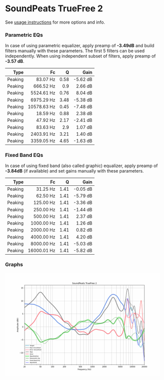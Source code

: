 # SoundPeats TrueFree 2
See [usage instructions](https://github.com/jaakkopasanen/AutoEq#usage) for more options and info.

### Parametric EQs
In case of using parametric equalizer, apply preamp of **-3.49dB** and build filters manually
with these parameters. The first 5 filters can be used independently.
When using independent subset of filters, apply preamp of **-3.57 dB**.

| Type    | Fc          |    Q | Gain     |
|--------:|------------:|-----:|---------:|
| Peaking | 83.07 Hz    | 0.58 | -5.62 dB |
| Peaking | 666.52 Hz   | 0.9  | 2.66 dB  |
| Peaking | 5524.61 Hz  | 0.76 | 8.04 dB  |
| Peaking | 6975.29 Hz  | 3.48 | -5.38 dB |
| Peaking | 10578.63 Hz | 0.45 | -7.48 dB |
| Peaking | 18.59 Hz    | 0.88 | 2.38 dB  |
| Peaking | 47.92 Hz    | 2.17 | -2.41 dB |
| Peaking | 83.63 Hz    | 2.9  | 1.07 dB  |
| Peaking | 2403.91 Hz  | 3.21 | 1.40 dB  |
| Peaking | 3359.05 Hz  | 4.65 | -1.63 dB |

### Fixed Band EQs
In case of using fixed band (also called graphic) equalizer, apply preamp of **-3.84dB**
(if available) and set gains manually with these parameters.

| Type    | Fc          |    Q | Gain     |
|--------:|------------:|-----:|---------:|
| Peaking | 31.25 Hz    | 1.41 | -0.05 dB |
| Peaking | 62.50 Hz    | 1.41 | -5.79 dB |
| Peaking | 125.00 Hz   | 1.41 | -3.36 dB |
| Peaking | 250.00 Hz   | 1.41 | -1.44 dB |
| Peaking | 500.00 Hz   | 1.41 | 2.37 dB  |
| Peaking | 1000.00 Hz  | 1.41 | 1.26 dB  |
| Peaking | 2000.00 Hz  | 1.41 | 0.82 dB  |
| Peaking | 4000.00 Hz  | 1.41 | 4.20 dB  |
| Peaking | 8000.00 Hz  | 1.41 | -5.03 dB |
| Peaking | 16000.01 Hz | 1.41 | -5.82 dB |

### Graphs
![](./SoundPeats%20TrueFree%202.png)
